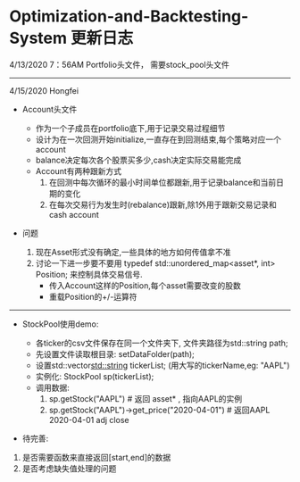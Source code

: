# Optimization-and-Backtesting-System 更新日志
4/13/2020 7：56AM
Portfolio头文件， 需要stock_pool头文件

----------------------
4/15/2020 Hongfei
- Account头文件
    + 作为一个子成员在portfolio底下,用于记录交易过程细节
    + 设计为在一次回测开始initialize,一直存在到回测结束,每个策略对应一个account
    + balance决定每次各个股票买多少,cash决定实际交易能完成
    + Account有两种跟新方式
        1. 在回测中每次循环的最小时间单位都跟新,用于记录balance和当前日期的变化
        2. 在每次交易行为发生时(rebalance)跟新,除1外用于跟新交易记录和cash account

- 问题
    1. 现在Asset形式没有确定,一些具体的地方如何传值拿不准
    2. 讨论一下进一步要不要用 typedef std::unordered_map<asset*, int> Position; 来控制具体交易信号.
        - 传入Account这样的Position,每个asset需要改变的股数
        - 重载Position的+/-运算符

----------------------
- StockPool使用demo:
    + 各ticker的csv文件保存在同一个文件夹下, 文件夹路径为std::string path;
    + 先设置文件读取根目录: setDataFolder(path);
    + 设置std::vector<std::string> tickerList; (用大写的tickerName,eg: "AAPL")
    + 实例化: StockPool sp(tickerList);
    + 调用数据:
        1. sp.getStock("AAPL") # 返回 asset* , 指向AAPL的实例
        2. sp.getStock("AAPL")->get_price("2020-04-01") # 返回AAPL 2020-04-01 adj close

- 待完善:
1) 是否需要函数来直接返回[start,end]的数据
2) 是否考虑缺失值处理的问题
